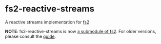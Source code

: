 # fs2-reactive-streams
A reactive streams implementation for [fs2](https://github.com/functional-streams-for-scala/fs2)

**NOTE**: fs2-reactive-streams is now [a submodule of fs2](https://github.com/functional-streams-for-scala/fs2).  For older versions, please consult the [guide](GUIDE.md).
